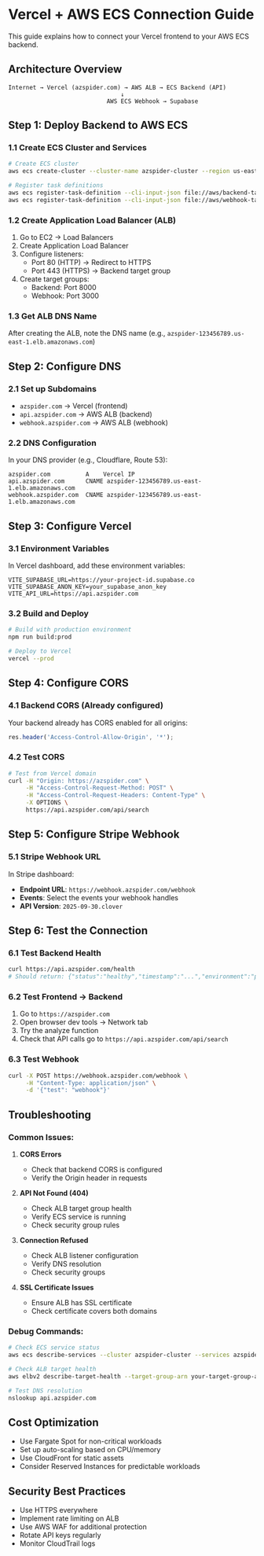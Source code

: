# Vercel + AWS ECS Connection Guide

This guide explains how to connect your Vercel frontend to your AWS ECS backend.

## Architecture Overview

```
Internet → Vercel (azspider.com) → AWS ALB → ECS Backend (API)
                                ↓
                            AWS ECS Webhook → Supabase
```

## Step 1: Deploy Backend to AWS ECS

### 1.1 Create ECS Cluster and Services
```bash
# Create ECS cluster
aws ecs create-cluster --cluster-name azspider-cluster --region us-east-1

# Register task definitions
aws ecs register-task-definition --cli-input-json file://aws/backend-task-definition.json --region us-east-1
aws ecs register-task-definition --cli-input-json file://aws/webhook-task-definition.json --region us-east-1
```

### 1.2 Create Application Load Balancer (ALB)
1. Go to EC2 → Load Balancers
2. Create Application Load Balancer
3. Configure listeners:
   - Port 80 (HTTP) → Redirect to HTTPS
   - Port 443 (HTTPS) → Backend target group
4. Create target groups:
   - Backend: Port 8000
   - Webhook: Port 3000

### 1.3 Get ALB DNS Name
After creating the ALB, note the DNS name (e.g., `azspider-123456789.us-east-1.elb.amazonaws.com`)

## Step 2: Configure DNS

### 2.1 Set up Subdomains
- `azspider.com` → Vercel (frontend)
- `api.azspider.com` → AWS ALB (backend)
- `webhook.azspider.com` → AWS ALB (webhook)

### 2.2 DNS Configuration
In your DNS provider (e.g., Cloudflare, Route 53):
```
azspider.com          A    Vercel IP
api.azspider.com      CNAME azspider-123456789.us-east-1.elb.amazonaws.com
webhook.azspider.com  CNAME azspider-123456789.us-east-1.elb.amazonaws.com
```

## Step 3: Configure Vercel

### 3.1 Environment Variables
In Vercel dashboard, add these environment variables:
```
VITE_SUPABASE_URL=https://your-project-id.supabase.co
VITE_SUPABASE_ANON_KEY=your_supabase_anon_key
VITE_API_URL=https://api.azspider.com
```

### 3.2 Build and Deploy
```bash
# Build with production environment
npm run build:prod

# Deploy to Vercel
vercel --prod
```

## Step 4: Configure CORS

### 4.1 Backend CORS (Already configured)
Your backend already has CORS enabled for all origins:
```javascript
res.header('Access-Control-Allow-Origin', '*');
```

### 4.2 Test CORS
```bash
# Test from Vercel domain
curl -H "Origin: https://azspider.com" \
     -H "Access-Control-Request-Method: POST" \
     -H "Access-Control-Request-Headers: Content-Type" \
     -X OPTIONS \
     https://api.azspider.com/api/search
```

## Step 5: Configure Stripe Webhook

### 5.1 Stripe Webhook URL
In Stripe dashboard:
- **Endpoint URL**: `https://webhook.azspider.com/webhook`
- **Events**: Select the events your webhook handles
- **API Version**: `2025-09-30.clover`

## Step 6: Test the Connection

### 6.1 Test Backend Health
```bash
curl https://api.azspider.com/health
# Should return: {"status":"healthy","timestamp":"...","environment":"production"}
```

### 6.2 Test Frontend → Backend
1. Go to `https://azspider.com`
2. Open browser dev tools → Network tab
3. Try the analyze function
4. Check that API calls go to `https://api.azspider.com/api/search`

### 6.3 Test Webhook
```bash
curl -X POST https://webhook.azspider.com/webhook \
     -H "Content-Type: application/json" \
     -d '{"test": "webhook"}'
```

## Troubleshooting

### Common Issues:

1. **CORS Errors**
   - Check that backend CORS is configured
   - Verify the Origin header in requests

2. **API Not Found (404)**
   - Check ALB target group health
   - Verify ECS service is running
   - Check security group rules

3. **Connection Refused**
   - Check ALB listener configuration
   - Verify DNS resolution
   - Check security groups

4. **SSL Certificate Issues**
   - Ensure ALB has SSL certificate
   - Check certificate covers both domains

### Debug Commands:
```bash
# Check ECS service status
aws ecs describe-services --cluster azspider-cluster --services azspider-backend-service --region us-east-1

# Check ALB target health
aws elbv2 describe-target-health --target-group-arn your-target-group-arn --region us-east-1

# Test DNS resolution
nslookup api.azspider.com
```

## Cost Optimization

- Use Fargate Spot for non-critical workloads
- Set up auto-scaling based on CPU/memory
- Use CloudFront for static assets
- Consider Reserved Instances for predictable workloads

## Security Best Practices

- Use HTTPS everywhere
- Implement rate limiting on ALB
- Use AWS WAF for additional protection
- Rotate API keys regularly
- Monitor CloudTrail logs

